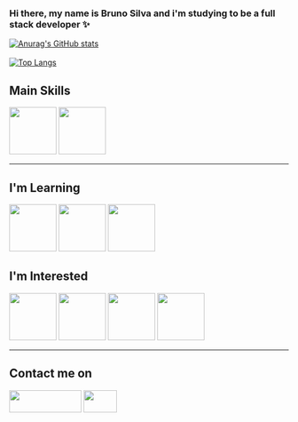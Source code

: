 ### Hi there, my name is Bruno Silva and i'm studying to be a full stack developer ✨
[![Anurag's GitHub stats](https://github-readme-stats.vercel.app/api?username=bruno-bsilva&hide=prs,issues&count_private=true&show_icons=true&theme=merko)](https://github.com/bruno-bsilva/github-readme-stats)
<br><br>
[![Top Langs](https://github-readme-stats.vercel.app/api/top-langs/?username=bruno-bsilva)](https://github.com/bruno-bsilva/github-readme-stats)<h2>Main Skills </h2>
<div style = "display: inline_block">  
<img  height= 85px; width = 85px; src="https://cdn.jsdelivr.net/gh/devicons/devicon/icons/html5/html5-original.svg" />
<img  height= 85px; width = 85px; src="https://cdn.jsdelivr.net/gh/devicons/devicon/icons/css3/css3-original.svg" /> 
<hr>
</div>
<h2>I'm Learning </h2>
<div style = "display: inline_block" >
<img height= 85px; width = 85px; src="https://cdn.jsdelivr.net/gh/devicons/devicon/icons/javascript/javascript-original.svg" />
<img height= 85px; width = 85px; src="https://cdn.jsdelivr.net/gh/devicons/devicon/icons/git/git-original.svg" />
<img height= 85px; width = 85px; src="https://cdn.jsdelivr.net/gh/devicons/devicon/icons/tailwindcss/tailwindcss-plain.svg" />
<h2>I'm Interested </h2>
<div style = "display: inline_block" >
<img height= 85px; width = 85px; src="https://cdn.jsdelivr.net/gh/devicons/devicon/icons/react/react-original.svg" />
<img height= 85px; width = 85px; src="https://cdn.jsdelivr.net/gh/devicons/devicon/icons/sass/sass-original.svg" />
<img height= 85px; width = 85px; src="https://cdn.jsdelivr.net/gh/devicons/devicon/icons/nextjs/nextjs-line.svg" />
<img height= 85px; width = 85px; src="https://cdn.jsdelivr.net/gh/devicons/devicon/icons/typescript/typescript-original.svg" />
</div>
          
<hr>
<div>
  <h2>Contact me on </h1>
 <a href = "https://www.linkedin.com/in/brunobsilva25/" target = "_blank" ><img  height= 40px; width = 130px; src="https://img.shields.io/badge/LinkedIn-0077B5?style=for-the-badge&logo=linkedin&logoColor=white"></a>
  <a href = "mailto:bruno.silva2503@hotmail.com"><img  height= 40px; width = 60px; src="https://download.logo.wine/logo/Outlook.com/Outlook.com-Logo.wine.png"></a>
</div>  

